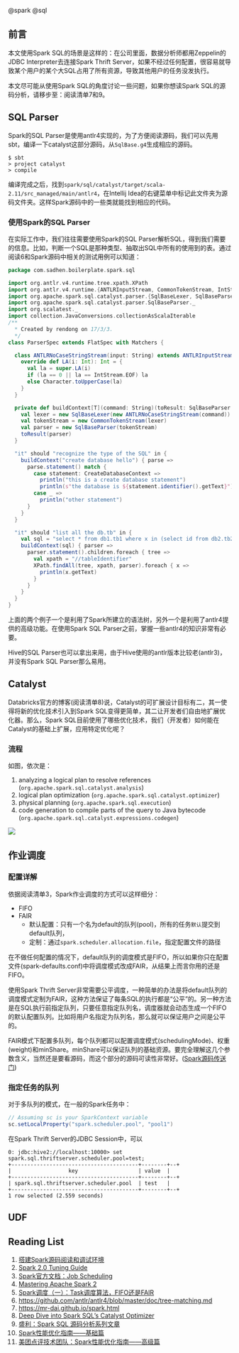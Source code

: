 @spark @sql
## 前言
本文使用Spark SQL的场景是这样的：在公司里面，数据分析师都用Zeppelin的JDBC Interpreter去连接Spark Thrift Server，如果不经过任何配置，很容易就导致某个用户的某个大SQL占用了所有资源，导致其他用户的任务没发执行。

本文尽可能从使用Spark SQL的角度讨论一些问题，如果你想读Spark SQL的源码分析，请移步至：阅读清单7和9。

## SQL Parser
Spark的SQL Parser是使用antlr4实现的，为了方便阅读源码，我们可以先用sbt，编译一下catalyst这部分源码，从`SqlBase.g4`生成相应的源码。

```
$ sbt
> project catalyst
> compile
```
编译完成之后，找到`spark/sql/catalyst/target/scala-2.11/src_managed/main/antlr4`，在Intellij Idea的右键菜单中标记此文件夹为源码文件夹。这样Spark源码中的一些类就能找到相应的代码。

### 使用Spark的SQL Parser
在实际工作中，我们往往需要使用Spark的SQL Parser解析SQL，得到我们需要的信息。比如，判断一个SQL是那种类型、抽取出SQL中所有的使用到的表。通过阅读6和Spark源码中相关的测试用例可以知道：

``` scala
package com.sadhen.boilerplate.spark.sql

import org.antlr.v4.runtime.tree.xpath.XPath
import org.antlr.v4.runtime.{ANTLRInputStream, CommonTokenStream, IntStream}
import org.apache.spark.sql.catalyst.parser.{SqlBaseLexer, SqlBaseParser}
import org.apache.spark.sql.catalyst.parser.SqlBaseParser._
import org.scalatest._
import collection.JavaConversions.collectionAsScalaIterable
/**
  * Created by rendong on 17/3/3.
  */
class ParserSpec extends FlatSpec with Matchers {

  class ANTLRNoCaseStringStream(input: String) extends ANTLRInputStream(input) {
    override def LA(i: Int): Int = {
      val la = super.LA(i)
      if (la == 0 || la == IntStream.EOF) la
      else Character.toUpperCase(la)
    }
  }

  private def buildContext[T](command: String)(toResult: SqlBaseParser => T): T = {
    val lexer = new SqlBaseLexer(new ANTLRNoCaseStringStream(command))
    val tokenStream = new CommonTokenStream(lexer)
    val parser = new SqlBaseParser(tokenStream)
    toResult(parser)
  }

  "it" should "recognize the type of the SQL" in {
    buildContext("create database hello") { parse =>
      parse.statement() match {
        case statement: CreateDatabaseContext =>
          println("this is a create database statement")
          println(s"the database is ${statement.identifier().getText}")
        case _ =>
          println("other statement")
      }
    }
  }

  "it" should "list all the db.tb" in {
    val sql = "select * from db1.tb1 where x in (select id from db2.tb2)"
    buildContext(sql) { parser =>
      parser.statement().children.foreach { tree =>
        val xpath = "//tableIdentifier"
        XPath.findAll(tree, xpath, parser).foreach { x =>
          println(x.getText)
        }
      }
    }
  }
}
```
上面的两个例子一个是利用了Spark所建立的语法树，另外一个是利用了antlr4提供的高级功能。在使用Spark SQL Parser之前，掌握一些antlr4的知识非常有必要。

Hive的SQL Parser也可以拿出来用，由于Hive使用的antlr版本比较老(antlr3)，并没有Spark SQL Parser那么易用。
## Catalyst
Databricks官方的博客(阅读清单8)说，Catalyst的可扩展设计目标有二，其一使得将新的优化技术引入到Spark SQL变得更简单，其二让开发者们自由地扩展优化器。那么，Spark SQL目前使用了哪些优化技术，我们（开发者）如何能在Catalyst的基础上扩展，应用特定优化呢？

### 流程
如图，依次是：

1. analyzing a logical plan to resolve references (`org.apache.spark.sql.catalyst.analysis`)
2. logical plan optimization (`org.apache.spark.sql.catalyst.optimizer`)
3. physical planning (`org.apache.spark.sql.execution`)
4. code generation to compile parts of the query to Java bytecode (`org.apache.spark.sql.catalyst.expressions.codegen`)

![](https://github.com/sadhen/12-technologies-in-2017/raw/master/04-Spark-SQL/assets/spark-catalyst.png)

## 作业调度
### 配置详解
依据阅读清单3，Spark作业调度的方式可以这样细分：

+ FIFO
+ FAIR
  - 默认配置：只有一个名为default的队列(pool)，所有的任务`默认`提交到default队列，
  - 定制：通过`spark.scheduler.allocation.file`，指定配置文件的路径

在不做任何配置的情况下，default队列的调度模式是FIFO，所以如果你只在配置文件(spark-defaults.conf)中将调度模式改成FAIR，从结果上而言你用的还是FIFO。

使用Spark Thrift Server非常需要公平调度，一种简单的办法是将default队列的调度模式定制为FAIR，这种方法保证了每条SQL的执行都是“公平”的。另一种方法是在SQL执行前指定队列，只要任意指定队列名，调度器就会动态生成一个FIFO的默认配置队列。比如将用户名指定为队列名，那么就可以保证用户之间是公平的。

FAIR模式下配置多队列，每个队列都可以配置调度模式(schedulingMode)、权重(weight)和minShare。minShare可以保证队列的基础资源。要完全理解这几个参数含义，当然还是要看源码，而这个部分的源码可读性非常好。([Spark源码传送门](https://github.com/apache/spark/blob/v2.1.0/core/src/main/scala/org/apache/spark/scheduler/SchedulingAlgorithm.scala))

### 指定任务的队列
对于多队列的模式，在一般的Spark任务中：
``` scala
// Assuming sc is your SparkContext variable
sc.setLocalProperty("spark.scheduler.pool", "pool1")
```

在Spark Thrift Server的JDBC Session中，可以
```
0: jdbc:hive2://localhost:10000> set spark.sql.thriftserver.scheduler.pool=test;
+----------------------------------------+--------+--+
|                  key                   | value  |
+----------------------------------------+--------+--+
| spark.sql.thriftserver.scheduler.pool  | test   |
+----------------------------------------+--------+--+
1 row selected (2.559 seconds)
```

## UDF

## Reading List
1. [搭建Spark源码阅读和调试环境](http://zhihu.com/question/24869894/answer/97339151)
2. [Spark 2.0 Tuning Guide](http://www.slideshare.net/jcmia1/apache-spark-20-tuning-guide)
3. [Spark官方文档：Job Scheduling](https://spark.apache.org/docs/latest/job-scheduling.html)
4. [Mastering Apache Spark 2](https://jaceklaskowski.gitbooks.io/mastering-apache-spark/)
5. [Spark调度（一）：Task调度算法，FIFO还是FAIR](http://www.datastart.cn/tech/2016/07/11/spark-scheduler.html)
6. https://github.com/antlr/antlr4/blob/master/doc/tree-matching.md
7. https://mr-dai.github.io/spark.html
8. [Deep Dive into Spark SQL’s Catalyst Optimizer](https://databricks.com/blog/2015/04/13/deep-dive-into-spark-sqls-catalyst-optimizer.html)
9. [盛利：Spark SQL 源码分析系列文章](http://blog.csdn.net/oopsoom/article/details/38257749)
10. [Spark性能优化指南——基础篇](http://tech.meituan.com/spark-tuning-basic.html)
11. [美团点评技术团队：Spark性能优化指南——高级篇](https://zhuanlan.zhihu.com/p/22024169)